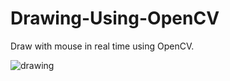 # Drawing-Using-OpenCV

Draw with mouse in real time using OpenCV.

![drawing](Drawing_with_CV.png)
